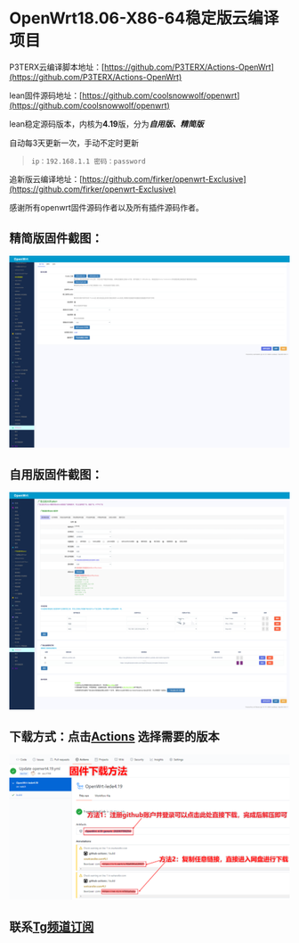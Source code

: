 # OpenWrt18.06-X86-64稳定版云编译项目

P3TERX云编译脚本地址：[https://github.com/P3TERX/Actions-OpenWrt](https://github.com/P3TERX/Actions-OpenWrt)

lean固件源码地址：[https://github.com/coolsnowwolf/openwrt](https://github.com/coolsnowwolf/openwrt)

lean稳定源码版本，内核为**4.19**版，分为***自用版、精简版***

自动每3天更新一次，手动不定时更新

> `ip：192.168.1.1 密码：password`

追新版云编译地址：[https://github.com/firker/openwrt-Exclusive](https://github.com/firker/openwrt-Exclusive)

感谢所有openwrt固件源码作者以及所有插件源码作者。
## 精简版固件截图：
![avatar](boc/a.png)
## 自用版固件截图：
![avatar](boc/b.png)
## 下载方式：点击[Actions](https://github.com/firkerword/openwrt-stable-version/actions)  选择需要的版本
![avatar](boc/c.png)

## 联系[Tg频道订阅](https://t.me/zhinengchaoshenzhe)



